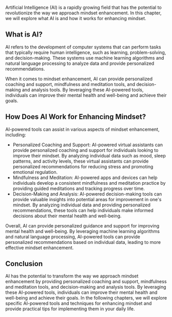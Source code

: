 
Artificial Intelligence (AI) is a rapidly growing field that has the potential to revolutionize the way we approach mindset enhancement. In this chapter, we will explore what AI is and how it works for enhancing mindset.

What is AI?
-----------

AI refers to the development of computer systems that can perform tasks that typically require human intelligence, such as learning, problem-solving, and decision-making. These systems use machine learning algorithms and natural language processing to analyze data and provide personalized recommendations.

When it comes to mindset enhancement, AI can provide personalized coaching and support, mindfulness and meditation tools, and decision-making and analysis tools. By leveraging these AI-powered tools, individuals can improve their mental health and well-being and achieve their goals.

How Does AI Work for Enhancing Mindset?
---------------------------------------

AI-powered tools can assist in various aspects of mindset enhancement, including:

* Personalized Coaching and Support: AI-powered virtual assistants can provide personalized coaching and support for individuals looking to improve their mindset. By analyzing individual data such as mood, sleep patterns, and activity levels, these virtual assistants can provide personalized recommendations for reducing stress and promoting emotional regulation.
* Mindfulness and Meditation: AI-powered apps and devices can help individuals develop a consistent mindfulness and meditation practice by providing guided meditations and tracking progress over time.
* Decision-Making and Analysis: AI-powered decision-making tools can provide valuable insights into potential areas for improvement in one's mindset. By analyzing individual data and providing personalized recommendations, these tools can help individuals make informed decisions about their mental health and well-being.

Overall, AI can provide personalized guidance and support for improving mental health and well-being. By leveraging machine learning algorithms and natural language processing, AI-powered tools can provide personalized recommendations based on individual data, leading to more effective mindset enhancement.

Conclusion
----------

AI has the potential to transform the way we approach mindset enhancement by providing personalized coaching and support, mindfulness and meditation tools, and decision-making and analysis tools. By leveraging these AI-powered tools, individuals can improve their mental health and well-being and achieve their goals. In the following chapters, we will explore specific AI-powered tools and techniques for enhancing mindset and provide practical tips for implementing them in your daily life.
